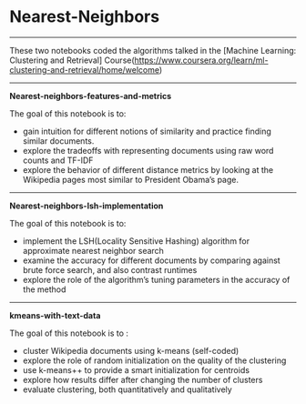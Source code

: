# Nearest-Neighbors

---
These two notebooks coded the algorithms talked in the [Machine Learning: Clustering and Retrieval] Course(https://www.coursera.org/learn/ml-clustering-and-retrieval/home/welcome)

---
**Nearest-neighbors-features-and-metrics**

The goal of this notebook is to:
* gain intuition for different notions of similarity and practice finding similar documents. 
* explore the tradeoffs with representing documents using raw word counts and TF-IDF
* explore the behavior of different distance metrics by looking at the Wikipedia pages most similar to President Obama’s page.

---

**Nearest-neighbors-lsh-implementation**

The goal of this notebook is to:
* implement the LSH(Locality Sensitive Hashing) algorithm for approximate nearest neighbor search
* examine the accuracy for different documents by comparing against brute force search, and also contrast runtimes
* explore the role of the algorithm’s tuning parameters in the accuracy of the method

---
**kmeans-with-text-data**

The goal of this notebook is to :
* cluster Wikipedia documents using k-means (self-coded)
* explore the role of random initialization on the quality of the clustering
* use k-means++ to provide a smart initialization for centroids
* explore how results differ after changing the number of clusters
* evaluate clustering, both quantitatively and qualitatively
